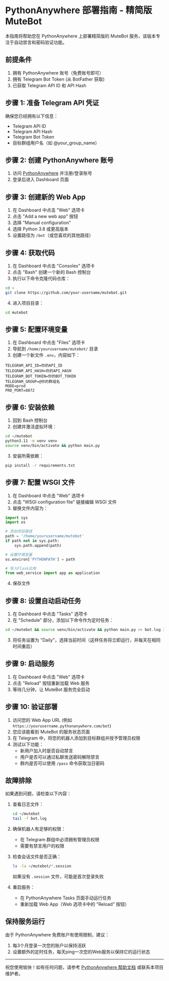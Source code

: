 # PythonAnywhere 部署指南 - 精简版 MuteBot

本指南将帮助您在 PythonAnywhere 上部署精简版的 MuteBot 服务，该版本专注于自动禁言和密码验证功能。

## 前提条件

1. 拥有 PythonAnywhere 账号（免费账号即可）
2. 拥有 Telegram Bot Token (从 BotFather 获取)
3. 已获取 Telegram API ID 和 API Hash

## 步骤 1: 准备 Telegram API 凭证

确保您已经拥有以下信息：

- Telegram API ID
- Telegram API Hash
- Telegram Bot Token
- 目标群组用户名（如 @your_group_name）

## 步骤 2: 创建 PythonAnywhere 账号

1. 访问 [PythonAnywhere](https://www.pythonanywhere.com/) 并注册/登录账号
2. 登录后进入 Dashboard 页面

## 步骤 3: 创建新的 Web App

1. 在 Dashboard 中点击 "Web" 选项卡
2. 点击 "Add a new web app" 按钮
3. 选择 "Manual configuration"
4. 选择 Python 3.8 或更高版本
5. 设置路径为 `/bot`（或您喜欢的其他路径）

## 步骤 4: 获取代码

1. 在 Dashboard 中点击 "Consoles" 选项卡
2. 点击 "Bash" 创建一个新的 Bash 控制台
3. 执行以下命令克隆代码仓库：

```bash
cd ~
git clone https://github.com/your-username/mutebot.git
```

4. 进入项目目录：

```bash
cd mutebot
```

## 步骤 5: 配置环境变量

1. 在 Dashboard 中点击 "Files" 选项卡
2. 导航到 `/home/yourusername/mutebot/` 目录
3. 创建一个新文件 `.env`，内容如下：

```
TELEGRAM_API_ID=你的API_ID
TELEGRAM_API_HASH=你的API_HASH
TELEGRAM_BOT_TOKEN=你的BOT_TOKEN
TELEGRAM_GROUP=@你的群组名
MODE=prod
PRD_PORT=8872
```

## 步骤 6: 安装依赖

1. 回到 Bash 控制台
2. 创建并激活虚拟环境：

```bash
cd ~/mutebot
python3.11 -m venv venv
source venv/bin/activate && python main.py
```

3. 安装所需依赖：

```bash
pip install -r requirements.txt
```

## 步骤 7: 配置 WSGI 文件

1. 在 Dashboard 中点击 "Web" 选项卡
2. 点击 "WSGI configuration file" 链接编辑 WSGI 文件
3. 替换文件内容为：

```python
import sys
import os

# 添加项目路径
path = '/home/yourusername/mutebot'
if path not in sys.path:
    sys.path.append(path)

# 设置环境变量
os.environ['PYTHONPATH'] = path

# 导入Flask应用
from web_service import app as application
```

4. 保存文件

## 步骤 8: 设置自动启动任务

1. 在 Dashboard 中点击 "Tasks" 选项卡
2. 在 "Schedule" 部分，添加以下命令作为定时任务：

```bash
cd ~/mutebot && source venv/bin/activate && python main.py >> bot.log 2>&1
```

3. 将任务设置为 "Daily"，选择当前时间（这样任务将立即运行，并每天在相同时间重启）

## 步骤 9: 启动服务

1. 在 Dashboard 中点击 "Web" 选项卡
2. 点击 "Reload" 按钮重新加载 Web 服务
3. 等待几分钟，让 MuteBot 服务完全启动

## 步骤 10: 验证部署

1. 访问您的 Web App URL (例如 `https://yourusername.pythonanywhere.com/bot`)
2. 您应该能看到 MuteBot 的服务状态页面
3. 在 Telegram 中，将您的机器人添加到目标群组并授予管理员权限
4. 测试以下功能：
   - 新用户加入时是否自动禁言
   - 用户是否可以通过私聊发送密码解除禁言
   - 群内是否可以使用 `/pass` 命令获取当日密码

## 故障排除

如果遇到问题，请检查以下内容：

1. 查看日志文件：
   ```bash
   cd ~/mutebot
   tail -f bot.log
   ```

2. 确保机器人有足够的权限：
   - 在 Telegram 群组中必须拥有管理员权限
   - 需要有禁言用户的权限

3. 检查会话文件是否正确：
   ```bash
   ls -la ~/mutebot/*.session
   ```
   如果没有 `.session` 文件，可能是首次登录失败

4. 重启服务：
   - 在 PythonAnywhere Tasks 页面手动运行任务
   - 重新加载 Web App（Web 选项卡中的 "Reload" 按钮）

## 保持服务运行

由于 PythonAnywhere 免费账户有使用限制，建议：

1. 每3个月登录一次您的账户以保持活跃
2. 设置额外的定时任务，每天ping一次您的Web服务以保持它的运行状态

---

祝您使用愉快！如有任何问题，请参考 [PythonAnywhere 帮助文档](https://help.pythonanywhere.com/) 或联系本项目维护者。 